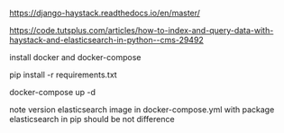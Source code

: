 https://django-haystack.readthedocs.io/en/master/


https://code.tutsplus.com/articles/how-to-index-and-query-data-with-haystack-and-elasticsearch-in-python--cms-29492


install docker and docker-compose


pip install -r requirements.txt


docker-compose up -d


note version elasticsearch image in docker-compose.yml with package elasticsearch in pip should be not difference